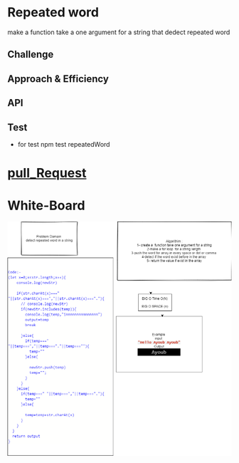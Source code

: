 #  Repeated word
make a function take a one argument for a string that dedect repeated word

## Challenge
## Approach & Efficiency
## API
<!-- Embedded whiteboard image -->

## Test
* for test  npm test repeatedWord
# [pull_Request](https://github.com/ayoubkandah/data-structures-and-algorithms/pull/38)
# White-Board
![code](./code31.png)

